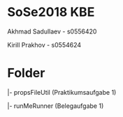 # SoSe2018 KBE

Akhmad Sadullaev - s0556420

Kirill Prakhov - s0554624


# Folder

|- propsFileUtil       (Praktikumsaufgabe 1)

|- runMeRunner         (Belegaufgabe 1)
